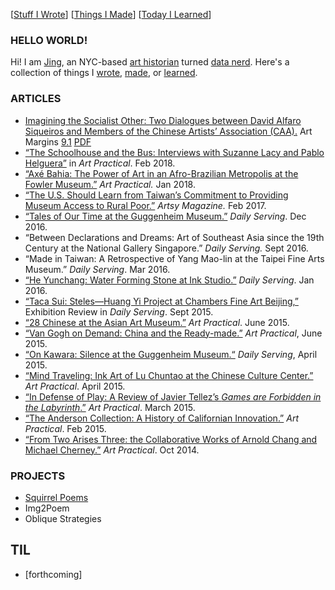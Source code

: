 [[Stuff I Wrote](./#articles)] [[Things I Made](./#projects)] [[Today I Learned](./#til)]

### HELLO WORLD!

Hi! I am [Jing](https://www.linkedin.com/in/jingcao1/), an NYC-based [art historian](https://archive-it.org/home/ArtPractical) turned [data nerd](https://opendata.cityofnewyork.us/how-to/#apidocumentation). Here's a collection of things I [wrote](#articles), [made](#projects), or [learned](#til). 


### ARTICLES

- [Imagining the Socialist Other: Two Dialogues between David Alfaro Siqueiros and Members of the Chinese Artists’ Association (CAA).](https://direct.mit.edu/artm/article/9/1/92/18111/A-Conversation-between-Chinese-Artists-and-Mexican) Art Margins [9.1](https://artmargins.com/category/print/volume-9-issue-1/) [PDF](https://watermark.silverchair.com/artm_a_00257.pdf?token=AQECAHi208BE49Ooan9kkhW_Ercy7Dm3ZL_9Cf3qfKAc485ysgAAAzcwggMzBgkqhkiG9w0BBwagggMkMIIDIAIBADCCAxkGCSqGSIb3DQEHATAeBglghkgBZQMEAS4wEQQMRMXPqwjhiAIXX8sBAgEQgIIC6l_YpCnhvMWTzKSHbuQkkLZL-zSYO76ez-rDCQqi6K76CZMG-KQEUq2N6ptOTEaxjpqavSA3rkaSftJXk_jKzlTkgww5dhQdma43YWNdzyqeZM2FOGEKk-MalcCgc2ct6ELsPnA5CtFnoMq5C9wkTYcZ0h0UKDv4fQTJAiehAcQY1ESo7CRiXk80UIjST44chcPDTZNvarn01wPCL3UCVYUH6DLUHdGWFfVEWJnwV77ND8Z5FbjdojBNrKGk0hlZGDsceiGPWxEP8oD_idozdn_2zC2PouJfIA_UvGvhw4H-Xxh6UUDQqdql1zJ_XLgOtyrRYouzmG-BjMSOR_J3erJvqU_rUpNHYBwi9toT9pdwTaYN5i_-RxHn73XKqIcxcJXxlMlyYzGV72MIQA8XzeLxCG7f6lxGyY9576R5DRw-J9QIaXs-pOTTrE7Rz5UpzZVK8pRxiXps0cdIX6D-otTHhh44acQmnbko9v6TqIUjBrL5zhXnPtVGMwfDJrgFehsiACSfAH7QuzRMnC-d4sFbUPLN1TSUXBunDGqyHXxSemp4V2YNQgmCj-TkHtR4e4Hr70umL3ysS05ho2W3eZhG76NvAqJZOWUHk0bvp05qi9LvqOH-_tFFL1o1oPuaS3HBk9LDRu6v41xCxjpca-tARJK0RQ5OtKeiw4pF4utInwWbqVH1qodBnA2yWSRrV0OLi8CRpI6tfkuKM4fhlO6aJu0KQHXnQVQseAPq0nbvsHoTOYzmnYvEqWG7eOcg8W8HjVmQe7hh7D3HhAMKj_5DYWprnhn7y0FIaswsVGghzKQ9kNgnuIpX_g3fyzPbqzQc-KOfUXu2NL-l1iAq7vzqAoJgE-04MLAy19p1Kw8BYIhEBpI16ZuiIY4N6cYASIA8WMbmjTDAdXCGwfSeWeC_p05fe7FQFs60IBrBNDGrnhchHs2D_OEhxAoRmsQYRLjpUbXjLAqGkJqzgSvf_bGSWrK7k6EEj93R)
- [“The Schoolhouse and the Bus: Interviews with Suzanne Lacy and Pablo Helguera”](schoolhouse-bus.html) in *Art Practical*. Feb 2018.
- [“Axé Bahia: The Power of Art in an Afro-Brazilian Metropolis at the Fowler Museum.”](axe-bahia.html) *Art Practical.* Jan 2018.
- [“The U.S. Should Learn from Taiwan’s Commitment to Providing Museum Access to Rural Poor.”](https://www.artsy.net/article/artsy-editorial-learn-taiwans-commitment-providing-museum-access-rural-poor) *Artsy Magazine.* Feb 2017.
- [“Tales of Our Time at the Guggenheim Museum.”](guggenheim-tales.html) *Daily Serving*. Dec 2016.
- “Between Declarations and Dreams: Art of Southeast Asia since the 19th Century at the National Gallery Singapore.” *Daily Serving.* Sept 2016.
- “Made in Taiwan: A Retrospective of Yang Mao-lin at the Taipei Fine Arts Museum.” *Daily Serving*. Mar 2016.
- [“He Yunchang: Water Forming Stone at Ink Studio.”](he-ink-stone.html) *Daily Serving*. Jan 2016.
- [“Taca Sui: Steles—Huang Yi Project at Chambers Fine Art Beijing,”](taca-sui.html) Exhibition Review in *Daily Serving*. Sept 2015.
- [“28 Chinese at the Asian Art Museum.”](28-chinese.html) *Art Practical*. June 2015.
- [“Van Gogh on Demand: China and the Ready-made.”](van-gogh-china.html) *Art Practical*, June 2015.
- [“On Kawara: Silence at the Guggenheim Museum.“](on-kawara.html) *Daily Serving*, April 2015.
- [“Mind Traveling: Ink Art of Lu Chuntao at the Chinese Culture Center.”](lu-mind-traveling.html) *Art Practical*. April 2015.
- [“In Defense of Play: A Review of Javier Tellez’s *Games are Forbidden in the Labyrinth*.”](tellez-games.html) *Art Practical*. March 2015.
- [“The Anderson Collection: A History of Californian Innovation.”](anderson.html) *Art Practical*. Feb 2015.
- [“From Two Arises Three: the Collaborative Works of Arnold Chang and Michael Cherney.”](chang-cherney.html) *Art Practical*. Oct 2014.

### PROJECTS
- [Squirrel Poems](https://peoplemakeculture.github.io/squirrel-poems/) 
- Img2Poem
- Oblique Strategies

## TIL
- [forthcoming]

